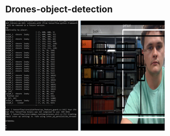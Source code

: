 # Drones-object-detection

[](https://github.com/CSDE96/YoloObjectDetection/blob/master/c.PNG)

<p align="center"> <img src="c.PNG"/> </p>
